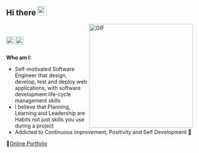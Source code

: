## Hi there <img src="https://media.giphy.com/media/hvRJCLFzcasrR4ia7z/giphy.gif" width="25px">

<img align="right" alt="GIF" src="https://media0.giphy.com/media/Y0gol5hgay5HMC0Vp6/giphy.gif" width="280" height="280" />
<br/><br/>
<a href="https://www.linkedin.com/in/malek-smida-ba58b9153/">
  <img align="left" alt="LinkdeIN" width="22px" src="https://cdn.jsdelivr.net/npm/simple-icons@v3/icons/linkedin.svg" />
</a>
<a href="https://www.instagram.com/malek_smida/">
  <img align="left" alt="Abhishek's Instagram" width="22px" src="https://cdn.jsdelivr.net/npm/simple-icons@v3/icons/instagram.svg" />
</a>
<br /><br />

**Who am I:**

- Self-motivated Software Engineer that design, develop, test and deploy web applications, with software development life-cycle management skills
- I believe that Planning, Learning and Leadership are Habits not just skills you use during a project
- Addicted to Continuous improvement, Positivity and Self Development 🚀<br/>

📝[Online Portfolio](https://malek-smida.netlify.app/)


<!--
**MalekSmida/MalekSmida** is a ✨ _special_ ✨ repository because its `README.md` (this file) appears on your GitHub profile.

Here are some ideas to get you started:

- 🔭 I’m currently working on ...
- 🌱 I’m currently learning ...
- 👯 I’m looking to collaborate on ...
- 🤔 I’m looking for help with ...
- 💬 Ask me about ...
- 📫 How to reach me: ...
- 😄 Pronouns: ...
- ⚡ Fun fact: ...
-->

